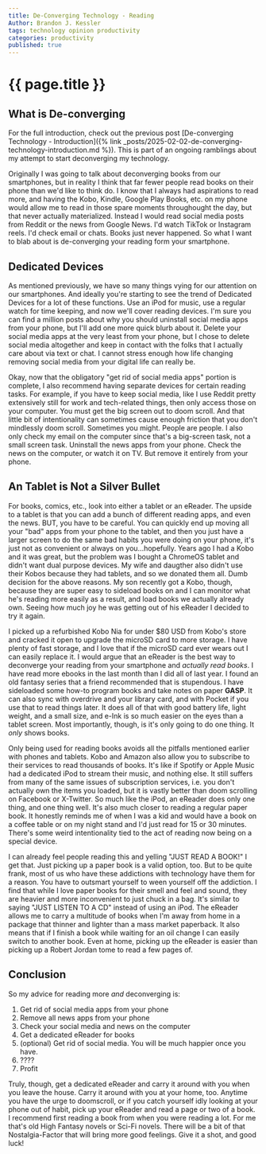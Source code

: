 ```yaml
---
title: De-Converging Technology - Reading
Author: Brandon J. Kessler
tags: technology opinion productivity
categories: productivity
published: true
---
```


<h1>{{ page.title }}</h1>

## What is De-converging
For the full introduction, check out the previous post [De-converging Technology - Introduction]({% link _posts/2025-02-02-de-converging-technology-introduction.md %}). This is part of an ongoing ramblings about my attempt to start deconverging my technology.

Originally I was going to talk about deconverging books from our smartphones, but in reality I think that far fewer people read books on their phone than we'd like to think do. I know that I always had aspirations to read more, and having the Kobo, Kindle, Google Play Books, etc. on my phone would allow me to read in those spare moments throughought the day, but that never actually materialized. Instead I would read social media posts from Reddit or the news from Google News. I'd watch TikTok or Instagram reels. I'd check email or chats. Books just never happened. So what I want to blab about is de-converging your reading form your smartphone.

<!--more-->

## Dedicated Devices
As mentioned previously, we have so many things vying for our attention on our smartphones. And ideally you're starting to see the trend of Dedicated Devices for a lot of these functions. Use an iPod for music, use a regular watch for time keeping, and now we'll cover reading devices. I'm sure you can find a million posts about why you should uninstall social media apps from your phone, but I'll add one more quick blurb about it. Delete your social media apps at the very least from your phone, but I chose to delete social media altogether and keep in contact with the folks that I actually care about via text or chat. I cannot stress enough how life changing removing social media from your digital life can really be.

Okay, now that the obligatory "get rid of social media apps" portion is complete, I also recommend having separate devices for certain reading tasks. For example, if you have to keep social media, like I use Reddit pretty extensively still for work and tech-related things, then only access those on your computer. You must get the big screen out to doom scroll. And that little bit of intentionality can sometimes cause enough friction that you don't mindlessly doom scroll. Sometimes you might. People are people. I also only check my email on the computer since that's a big-screen task, not a small screen task. Uninstall the news apps from your phone. Check the news on the computer, or watch it on TV. But remove it entirely from your phone.

## An Tablet is Not a Silver Bullet
For books, comics, etc., look into either a tablet or an eReader. The upside to a tablet is that you can add a bunch of different reading apps, and even the news. BUT, you have to be careful. You can quickly end up moving all your "bad" apps from your phone to the tablet, and then you just have a larger screen to do the same bad habits you were doing on your phone, it's just not as convenient or always on you...hopefully. Years ago I had a Kobo and it was great, but the problem was I bought a ChromeOS tablet and didn't want dual purpose devices. My wife and daugther also didn't use their Kobos because they had tablets, and so we donated them all. Dumb decision for the above reasons. My son recently got a Kobo, though, because they are super easy to sideload books on and I can monitor what he's reading more easily as a result, and load books we actually already own. Seeing how much joy he was getting out of his eReader I decided to try it again.

I picked up a refurbished Kobo Nia for under $80 USD from Kobo's store and cracked it open to upgrade the microSD card to more storage. I have plenty of fast storage, and I love that if the microSD card ever wears out I can easily replace it. I would argue that an eReader is the best way to deconverge your reading from your smartphone and _actually read books_. I have read more ebooks in the last month than I did all of last year. I found an old fantasy series that a friend recommended that is stupendous. I have sideloaded some how-to program books and take notes on paper **GASP**. It can also sync with overdrive and your library card, and with Pocket if you use that to read things later. It does all of that with good battery life, light weight, and a small size, and e-Ink is so much easier on the eyes than a tablet screen. Most importantly, though, is it's only going to do one thing. It _only_ shows books.

Only being used for reading books avoids all the pitfalls mentioned earlier with phones and tablets. Kobo and Amazon also allow you to subscribe to their services to read thousands of books. It's like if Spotify or Apple Music had a dedicated iPod to stream their music, and nothing else. It still suffers from many of the same issues of subscription services, i.e. you don't actually own the items you loaded, but it is vastly better than doom scrolling on Facebook or X-Twitter. So much like the iPod, an eReader does only one thing, and one thing well. It's also much closer to reading a regular paper book. It honestly reminds me of when I was a kid and would have a book on a coffee table or on my night stand and I'd just read for 15 or 30 minutes. There's some weird intentionality tied to the act of reading now being on a special device.

I can already feel people reading this and yelling "JUST READ A BOOK!" I get that. Just picking up a paper book is a valid option, too. But to be quite frank, most of us who have these addictions with technology have them for a reason. You have to outsmart yourself to ween yourself off the addiction. I find that while I love paper books for their smell and feel and sound, they are heavier and more inconvenient to just chuck in a bag. It's similar to saying "JUST LISTEN TO A CD" instead of using an iPod. The eReader allows me to carry a multitude of books when I'm away from home in a package that thinner and lighter than a mass market paperback. It also means that if I finish a book while waiting for an oil change I can easily switch to another book. Even at home, picking up the eReader is easier than picking up a Robert Jordan tome to read a few pages of.

## Conclusion
So my advice for reading more _and_ deconverging is:
1. Get rid of social media apps from your phone
2. Remove all news apps from your phone
3. Check your social media and news on the computer
4. Get a dedicated eReader for books
5. (optional) Get rid of social media. You will be much happier once you have.
6. ????
7. Profit

Truly, though, get a dedicated eReader and carry it around with you when you leave the house. Carry it around with you at your home, too. Anytime you have the urge to doomscroll, or if you catch yourself idly looking at your phone out of habit, pick up your eReader and read a page or two of a book. I recommend first reading a book from when you were reading a lot. For me that's old High Fantasy novels or Sci-Fi novels. There will be a bit of that Nostalgia-Factor that will bring more good feelings. Give it a shot, and good luck!